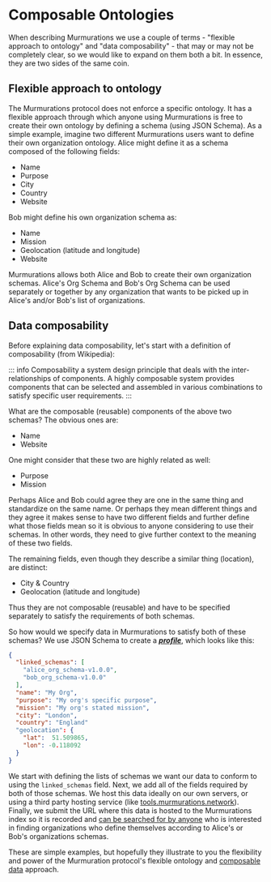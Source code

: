 # Composable Ontologies

When describing Murmurations we use a couple of terms - "flexible approach to ontology" and "data composability" - that may or may not be completely clear, so we would like to expand on them both a bit. In essence, they are two sides of the same coin.

## Flexible approach to ontology

The Murmurations protocol does not enforce a specific ontology. It has a flexible approach through which anyone using Murmurations is free to create their own ontology by defining a schema (using JSON Schema).  As a simple example, imagine two different Murmurations users want to define their own organization ontology. Alice might define it as a schema composed of the following fields:

- Name
- Purpose
- City
- Country
- Website

Bob might define his own organization schema as:

- Name
- Mission
- Geolocation (latitude and longitude)
- Website

Murmurations allows both Alice and Bob to create their own organization schemas. Alice's Org Schema and Bob's Org Schema can be used separately or together by any organization that wants to be picked up in Alice's and/or Bob's list of organizations.

## Data composability

Before explaining data composability, let's start with a definition of composability (from Wikipedia):

::: info Composability
a system design principle that deals with the inter-relationships of components. A highly composable system provides components that can be selected and assembled in various combinations to satisfy specific user requirements.
:::

What are the composable (reusable) components of the above two schemas? The obvious ones are:

- Name
- Website

One might consider that these two are highly related as well:

- Purpose
- Mission

Perhaps Alice and Bob could agree they are one in the same thing and standardize on the same name. Or perhaps they mean different things and they agree it makes sense to have two different fields and further define what those fields mean so it is obvious to anyone considering to use their schemas. In other words, they need to give further context to the meaning of these two fields.

The remaining fields, even though they describe a similar thing (location), are distinct:

- City & Country
- Geolocation (latitude and longitude)

Thus they are not composable (reusable) and have to be specified separately to satisfy the requirements of both schemas.

So how would we specify data in Murmurations to satisfy both of these schemas? We use JSON Schema to create a [_**profile**_](/about/common-terms.html#profile), which looks like this:

```json
{
  "linked_schemas": [
    "alice_org_schema-v1.0.0",
    "bob_org_schema-v1.0.0"
  ],
  "name": "My Org",
  "purpose": "My org's specific purpose",
  "mission": "My org's stated mission",
  "city": "London",
  "country": "England"
  "geolocation": {
    "lat":  51.509865,
    "lon": -0.118092
  }
}
```

We start with defining the lists of schemas we want our data to conform to using the `linked_schemas` field. Next, we add all of the fields required by both of those schemas. We host this data ideally on our own servers, or using a third party hosting service (like [tools.murmurations.network](https://tools.murmurations.network/profile-generator)). Finally, we submit the URL where this data is hosted to the Murmurations index so it is recorded and [can be searched for by anyone](https://tools.murmurations.network/index-explorer?schema=organizations_schema-v1.0.0) who is interested in finding organizations who define themselves according to Alice's or Bob's organizations schemas.

These are simple examples, but hopefully they illustrate to you the flexibility and power of the Murmuration protocol's flexible ontology and [composable data](https://dazuck.substack.com/p/data-composability-what-it-is-why) approach.
